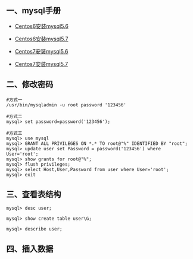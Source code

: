 ## 一、mysql手册
- [Centos6安装mysql5.6](https://github.com/Lancger/opslinux/blob/master/mysql/mysql5.6/centos6-one-install.md)
- [Centos6安装mysql5.7](https://github.com/Lancger/opslinux/blob/master/mysql/mysql5.6/centos6-one-install.md)

- [Centos7安装mysql5.6](https://github.com/Lancger/opslinux/blob/master/mysql/mysql5.6/centos7-one-install.md)
- [Centos7安装mysql5.7](https://github.com/Lancger/opslinux/blob/master/mysql/mysql5.6/centos7-one-install.md)

## 二、修改密码
```
#方式一
/usr/bin/mysqladmin -u root password '123456'

#方式二
mysql> set password=password('123456');

#方式三
mysql> use mysql
mysql> GRANT ALL PRIVILEGES ON *.* TO root@"%" IDENTIFIED BY "root";
mysql> update user set Password = password('123456') where User='root';
mysql> show grants for root@"%";
mysql> flush privileges;
mysql> select Host,User,Password from user where User='root';
mysql> exit
```

## 三、查看表结构
```
mysql> desc user;

mysql> show create table user\G;

mysql> describe user;
```

## 四、插入数据
```
```

